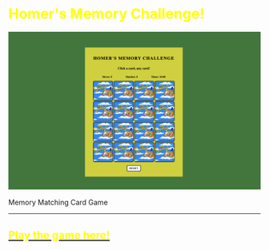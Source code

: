# <span style="color:yellow">Homer's Memory Challenge!</span>

![Alt text](assets/images/GameScreenshot.png)

Memory Matching Card Game

---
## [<span style="color:yellow">Play the game here!</span>](https://mmcg-br.netlify.app/)


